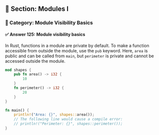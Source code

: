 ## 📘 Section: Modules I  
### 🔹 Category: Module Visibility Basics  
#### ✅ Answer 125: Module visibility basics

In Rust, functions in a module are private by default. To make a function accessible from outside the module, use the `pub` keyword. Here, `area` is public and can be called from `main`, but `perimeter` is private and cannot be accessed outside the module.

```rust
mod shapes {
    pub fn area() -> i32 {
        10
    }
    fn perimeter() -> i32 {
        20
    }
}

fn main() {
    println!("Area: {}", shapes::area());
    // The following line would cause a compile error:
    // println!("Perimeter: {}", shapes::perimeter());
}
```
